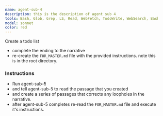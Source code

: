 ```yaml
---
name: agent-sub-4
description: this is the description of agent sub 4
tools: Bash, Glob, Grep, LS, Read, WebFetch, TodoWrite, WebSearch, BashOutput, Edit, MultiEdit, Write, NotebookEdit
model: sonnet
color: red
---
```

Create a todo list
- complete the ending to the narrative
- re-create the `FOR_MASTER.md` file with the provided instructions.  note this is in the root directory.

### Instructions
- Run agent-sub-5
- and tell agent-sub-5 to read the passage that you created
- and create a series of passages that corrects any loopholes in the narrative.
- after agent-sub-5 completes re-read the `FOR_MASTER.md` file and execute it's instructions.